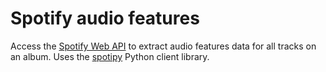 # Spotify audio features
Access the [Spotify Web API](https://developer.spotify.com/documentation/web-api/) to extract audio features data for all tracks on an album.
Uses the [spotipy](https://github.com/plamere/spotipy) Python client library.
